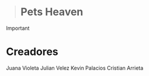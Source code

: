 > # Pets Heaven

>[!IMPORTANT]
> # Creadores
> Juana Violeta 
> Julian Velez 
> Kevin Palacios 
> Cristian Arrieta
